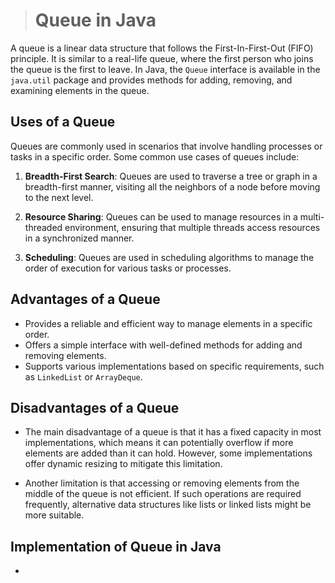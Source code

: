 > # Queue in Java

A queue is a linear data structure that follows the First-In-First-Out (FIFO) principle. It is similar to a real-life queue, where the first person who joins the queue is the first to leave. In Java, the `Queue` interface is available in the `java.util` package and provides methods for adding, removing, and examining elements in the queue.

## Uses of a Queue

Queues are commonly used in scenarios that involve handling processes or tasks in a specific order. Some common use cases of queues include:

1. **Breadth-First Search**: Queues are used to traverse a tree or graph in a breadth-first manner, visiting all the neighbors of a node before moving to the next level.

2. **Resource Sharing**: Queues can be used to manage resources in a multi-threaded environment, ensuring that multiple threads access resources in a synchronized manner.

3. **Scheduling**: Queues are used in scheduling algorithms to manage the order of execution for various tasks or processes.

## Advantages of a Queue

- Provides a reliable and efficient way to manage elements in a specific order.
- Offers a simple interface with well-defined methods for adding and removing elements.
- Supports various implementations based on specific requirements, such as `LinkedList` or `ArrayDeque`.

## Disadvantages of a Queue

- The main disadvantage of a queue is that it has a fixed capacity in most implementations, which means it can potentially overflow if more elements are added than it can hold. However, some implementations offer dynamic resizing to mitigate this limitation.

- Another limitation is that accessing or removing elements from the middle of the queue is not efficient. If such operations are required frequently, alternative data structures like lists or linked lists might be more suitable.

## Implementation of Queue in Java
-


